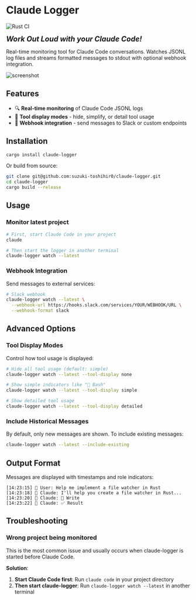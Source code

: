 # Claude Logger

![Rust CI](https://github.com/suzuki-toshihir0/claude-logger/workflows/Rust%20CI/badge.svg)

***<span style="font-size: 140%">Work Out Loud with your Claude Code!</span>***

Real-time monitoring tool for Claude Code conversations. Watches JSONL log files and streams formatted messages to stdout with optional webhook integration.

![screenshot](img/screenshot.png)

## Features

- 🔍 **Real-time monitoring** of Claude Code JSONL logs
- 🔧 **Tool display modes** - hide, simplify, or detail tool usage
- 🔔 **Webhook integration** - send messages to Slack or custom endpoints

## Installation

```bash
cargo install claude-logger
```

Or build from source:
```bash
git clone git@github.com:suzuki-toshihir0/claude-logger.git
cd claude-logger
cargo build --release
```

## Usage

### Monitor latest project
```bash
# First, start Claude Code in your project
claude

# Then start the logger in another terminal
claude-logger watch --latest
```

### Webhook Integration
Send messages to external services:
```bash
# Slack webhook
claude-logger watch --latest \
  --webhook-url https://hooks.slack.com/services/YOUR/WEBHOOK/URL \
  --webhook-format slack
```

## Advanced Options

### Tool Display Modes
Control how tool usage is displayed:
```bash
# Hide all tool usage (default: simple)
claude-logger watch --latest --tool-display none

# Show simple indicators like "🔧 Bash"
claude-logger watch --latest --tool-display simple

# Show detailed tool usage
claude-logger watch --latest --tool-display detailed
```

### Include Historical Messages
By default, only new messages are shown. To include existing messages:
```bash
claude-logger watch --latest --include-existing
```

## Output Format

Messages are displayed with timestamps and role indicators:

```
[14:23:15] 👤 User: Help me implement a file watcher in Rust
[14:23:18] 🤖 Claude: I'll help you create a file watcher in Rust...
[14:23:20] 🤖 Claude: 🔧 Write
[14:23:22] 🤖 Claude: ✅ Result
```

## Troubleshooting

### Wrong project being monitored
This is the most common issue and usually occurs when claude-logger is started before Claude Code.

**Solution**:
1. **Start Claude Code first**: Run `claude code` in your project directory
2. **Then start claude-logger**: Run `claude-logger watch --latest` in another terminal

